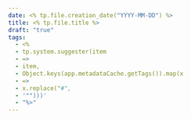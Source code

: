 ```yaml
---
date: <% tp.file.creation_date("YYYY-MM-DD") %>
title: <% tp.file.title %>
draft: "true"
tags:
  - <%
  - tp.system.suggester(item
  - =>
  - item,
  - Object.keys(app.metadataCache.getTags()).map(x
  - =>
  - x.replace("#",
  - '"")))'
  - "%>"
---
```

